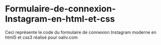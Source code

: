 # Formulaire-de-connexion-Instagram-en-html-et-css
Ceci représente le code du formulaire de connexion Instagram moderne en html5 et css3 réalisé pour oaliv.com 
